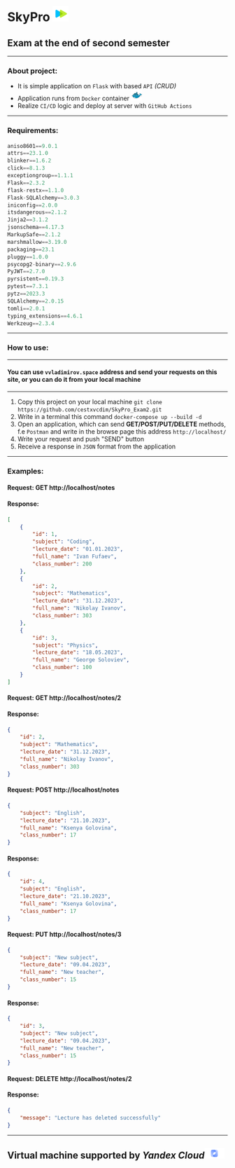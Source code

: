 # SkyPro <img src="https://github.com/cestxvcdim/skypro_static/blob/main/icons/skypro_logo.png" width="35">

## Exam at the end of second semester

---

### About project:

- It is simple application on `Flask` with based `API` *(CRUD)*
- Application runs from `Docker` container <img src="https://github.com/devicons/devicon/blob/master/icons/docker/docker-original.svg" width="25">
- Realize `CI/CD` logic and deploy at server with `GitHub Actions`

---

### Requirements:

```python
aniso8601==9.0.1
attrs==23.1.0
blinker==1.6.2
click==8.1.3
exceptiongroup==1.1.1
Flask==2.3.2
flask-restx==1.1.0
Flask-SQLAlchemy==3.0.3
iniconfig==2.0.0
itsdangerous==2.1.2
Jinja2==3.1.2
jsonschema==4.17.3
MarkupSafe==2.1.2
marshmallow==3.19.0
packaging==23.1
pluggy==1.0.0
psycopg2-binary==2.9.6
PyJWT==2.7.0
pyrsistent==0.19.3
pytest==7.3.1
pytz==2023.3
SQLAlchemy==2.0.15
tomli==2.0.1
typing_extensions==4.6.1
Werkzeug==2.3.4
```

---

### How to use:

---

#### You can use `vvladimirov.space` address and send your requests on this site, or you can do it from your local machine

---

1) Copy this project on your local machine `git clone https://github.com/cestxvcdim/SkyPro_Exam2.git`
2) Write in a terminal this command `docker-compose up --build -d`
3) Open an application, which can send **GET/POST/PUT/DELETE** methods, f.e `Postman` and write in the browse page this address `http://localhost/`
4) Write your request and push "SEND" button
5) Receive a response in `JSON` format from the application

---

### Examples:

#### Request: GET http://localhost/notes

#### Response:

```json
[
    {
        "id": 1, 
        "subject": "Coding", 
        "lecture_date": "01.01.2023",
        "full_name": "Ivan Fufaev",
        "class_number": 200
    }, 
    {
        "id": 2, 
        "subject": "Mathematics", 
        "lecture_date": "31.12.2023",
        "full_name": "Nikolay Ivanov",
        "class_number": 303
    }, 
    {
        "id": 3, 
        "subject": "Physics", 
        "lecture_date": "18.05.2023",
        "full_name": "George Soloviev",
        "class_number": 100
    }
]
```

#### Request: GET http://localhost/notes/2

#### Response:

```json
{
    "id": 2, 
    "subject": "Mathematics", 
    "lecture_date": "31.12.2023",
    "full_name": "Nikolay Ivanov",
    "class_number": 303
}
```

#### Request: POST http://localhost/notes

```json
{
    "subject": "English", 
    "lecture_date": "21.10.2023",
    "full_name": "Ksenya Golovina",
    "class_number": 17
}
```

#### Response:

```json
{
    "id": 4,
    "subject": "English", 
    "lecture_date": "21.10.2023",
    "full_name": "Ksenya Golovina",
    "class_number": 17
}
```

#### Request: PUT http://localhost/notes/3

```json
{
    "subject": "New subject", 
    "lecture_date": "09.04.2023",
    "full_name": "New teacher",
    "class_number": 15
}
```

#### Response: 

```json
{
    "id": 3,
    "subject": "New subject", 
    "lecture_date": "09.04.2023",
    "full_name": "New teacher",
    "class_number": 15
}
```

#### Request: DELETE http://localhost/notes/2

#### Response:

```json
{
    "message": "Lecture has deleted successfully"
}
```
---

## Virtual machine supported by _Yandex Cloud_<img src="https://github.com/cestxvcdim/skypro_static/blob/main/icons/yandex_logo.png" width="45">
